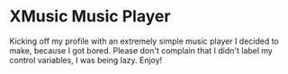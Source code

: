 # XMusic Music Player
Kicking off my profile with an extremely simple music player I decided to make, because I got bored. Please don't complain that I didn't label my control variables, I was being lazy. Enjoy!
